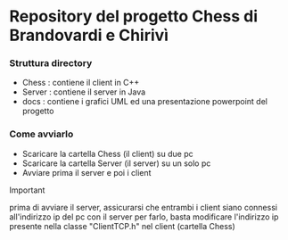 # Repository del progetto Chess di Brandovardi e Chirivì

### Struttura directory

- Chess : contiene il client in C++
- Server : contiene il server in Java
- docs : contiene i grafici UML ed una presentazione powerpoint del progetto


### Come avviarlo
- Scaricare la cartella Chess (il client) su due pc
- Scaricare la cartella Server (il server) su un solo pc
- Avviare prima il server e poi i client

> [!IMPORTANT]
> prima di avviare il server, assicurarsi che entrambi i client siano connessi all'indirizzo ip del pc con il server
> per farlo, basta modificare l'indirizzo ip presente nella classe "ClientTCP.h" nel client (cartella Chess)
